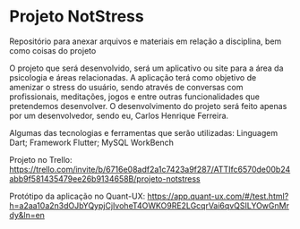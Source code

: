 # Projeto NotStress
Repositório para anexar arquivos e materiais em relação a disciplina, bem como coisas do projeto

O projeto que será desenvolvido, será um aplicativo ou site para a área da psicologia e áreas relacionadas.
A aplicação terá como objetivo de amenizar o stress do usuário, sendo através de conversas com profissionais, meditações, jogos
e entre outras funcionalidades que pretendemos desenvolver. O desenvolvimento do projeto será feito apenas por um desenvolvedor, sendo eu, Carlos Henrique Ferreira.


Algumas das tecnologias e ferramentas que serão utilizadas:
Linguagem Dart;
Framework Flutter;
MySQL WorkBench

Projeto no Trello: https://trello.com/invite/b/6716e08adf2a1c7423a9f287/ATTIfc6570de00b24abb9f581435479ee26b9134658B/projeto-notstress

Protótipo da aplicação no Quant-UX: https://app.quant-ux.com/#/test.html?h=a2aa10a2n3dOJbYQypjCjIvoheT4OWKO9RE2LGcqrVai6qvQSILYOwGnMrdy&ln=en
